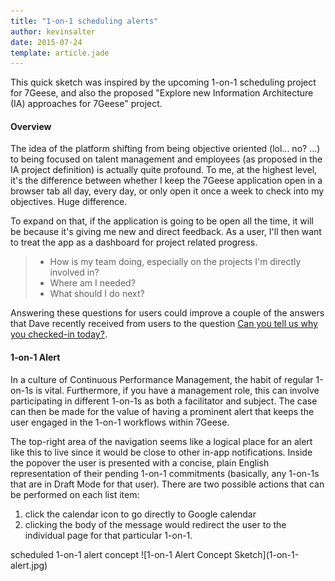 ```yaml
---
title: "1-on-1 scheduling alerts"
author: kevinsalter
date: 2015-07-24
template: article.jade
---
```


This quick sketch was inspired by the upcoming 1-on-1 scheduling project for 7Geese, and also the proposed "Explore new Information Architecture (IA) approaches for 7Geese" project.

<span class="more"></span>

#### Overview

The idea of the platform shifting from being objective oriented (lol... no? ...) to being focused on talent management and employees (as proposed in the IA project definition) is actually quite profound.  To me, at the highest level, it's the difference between whether I keep the 7Geese application open in a browser tab all day, every day, or only open it once a week to check into my objectives.  Huge difference.

To expand on that, if the application is going to be open all the time, it will be because it's giving me new and direct feedback.  As a user, I'll then want to treat the app as a dashboard for project related progress.

> - How is my team doing, especially on the projects I'm directly involved in?
> - Where am I needed?
> - What should I do next?

Answering these questions for users could improve a couple of the answers that Dave recently received from users to the question [Can you tell us why you checked-in today?](https://7geese.atlassian.net/wiki/pages/viewpage.action?pageId=12714000).

#### 1-on-1 Alert

In a culture of Continuous Performance Management, the habit of regular 1-on-1s is vital.  Furthermore, if you have a management role, this can involve participating in different 1-on-1s as both a facilitator and subject.  The case can then be made for the value of having a prominent alert that keeps the user engaged in the 1-on-1 workflows within 7Geese.

The top-right area of the navigation seems like a logical place for an alert like this to live since it would be close to other in-app notifications.  Inside the popover the user is presented with a concise, plain English representation of their pending 1-on-1 commitments (basically, any 1-on-1s that are in Draft Mode for that user).  There are two possible actions that can be performed on each list item:

1. click the calendar icon to go directly to Google calendar
2. clicking the body of the message would redirect the user to the individual page for that particular 1-on-1.

<p class="article-end"></p>

<span class="annotation">
    scheduled 1-on-1 alert concept
</span>
![1-on-1 Alert Concept Sketch](1-on-1-alert.jpg)
